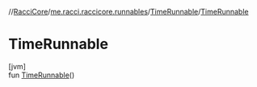 //[RacciCore](../../../index.md)/[me.racci.raccicore.runnables](../index.md)/[TimeRunnable](index.md)/[TimeRunnable](-time-runnable.md)

# TimeRunnable

[jvm]\
fun [TimeRunnable](-time-runnable.md)()
